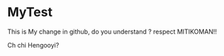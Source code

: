 # MyTest



This is My change in github, do you understand ? respect MITIKOMAN!!



Ch chi Hengooyi?

